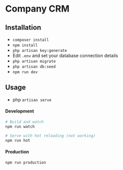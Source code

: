 # Company CRM 


## Installation

- `composer install`
- `npm install`
- `php artisan key:generate`
- Edit `.env` and set your database connection details
- `php artisan migrate`
- `php artisan db:seed`
- `npm run dev`


## Usage
- php `artisan serve`

#### Development

```bash
# Build and watch
npm run watch

# Serve with hot reloading (not working)
npm run hot
```

#### Production

```bash
npm run production
```
